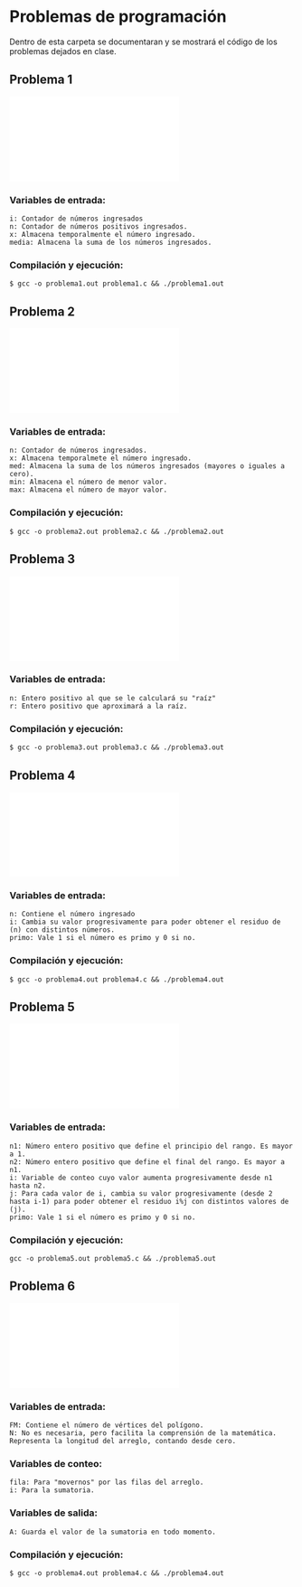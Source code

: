 # Problemas de programación
Dentro de esta carpeta se documentaran y se mostrará el código de los problemas dejados en clase.

## Problema 1
![Problema1](/problemas_progra/ejercicio1.c )
### Variables de entrada:
    i: Contador de números ingresados
    n: Contador de números positivos ingresados.
    x: Almacena temporalmente el número ingresado.
    media: Almacena la suma de los números ingresados.
### Compilación y ejecución:
    $ gcc -o problema1.out problema1.c && ./problema1.out

## Problema 2
![Problema2]( /problemas_progra/ejercicio2.c)
### Variables de entrada:
    n: Contador de números ingresados.
    x: Almacena temporalmete el número ingresado.
    med: Almacena la suma de los números ingresados (mayores o iguales a cero).
    min: Almacena el número de menor valor.
    max: Almacena el número de mayor valor.
### Compilación y ejecución:
    $ gcc -o problema2.out problema2.c && ./problema2.out

## Problema 3
![Problema3]( /problemas_progra/ejercicio3.c)
### Variables de entrada:
    n: Entero positivo al que se le calculará su "raíz"
    r: Entero positivo que aproximará a la raíz.
### Compilación y ejecución:
    $ gcc -o problema3.out problema3.c && ./problema3.out

## Problema 4
![Problema4](/problemas_progra/ejercicio4.c )
### Variables de entrada:
    n: Contiene el número ingresado
    i: Cambia su valor progresivamente para poder obtener el residuo de (n) con distintos números.
    primo: Vale 1 si el número es primo y 0 si no.
### Compilación y ejecución:
    $ gcc -o problema4.out problema4.c && ./problema4.out

## Problema 5
![Problema5](/problemas_progra/ejercicio5.c )
### Variables de entrada:
    n1: Número entero positivo que define el principio del rango. Es mayor a 1.
    n2: Número entero positivo que define el final del rango. Es mayor a n1.
    i: Variable de conteo cuyo valor aumenta progresivamente desde n1 hasta n2.
    j: Para cada valor de i, cambia su valor progresivamente (desde 2 hasta i-1) para poder obtener el residuo i%j con distintos valores de (j).
    primo: Vale 1 si el número es primo y 0 si no.
### Compilación y ejecución:
    gcc -o problema5.out problema5.c && ./problema5.out

## Problema 6
![Problema6](/problemas_progra/ejercicio6.c )
### Variables de entrada:
    FM: Contiene el número de vértices del polígono.
    N: No es necesaria, pero facilita la comprensión de la matemática. Representa la longitud del arreglo, contando desde cero.
### Variables de conteo:
    fila: Para "movernos" por las filas del arreglo.
    i: Para la sumatoria.
### Variables de salida:
    A: Guarda el valor de la sumatoria en todo momento.
### Compilación y ejecución:
    $ gcc -o problema4.out problema4.c && ./problema4.out

